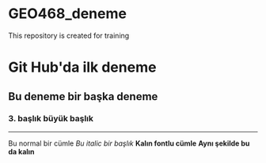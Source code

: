 # GEO468_deneme
This repository is created for training
# Git Hub'da ilk deneme
## Bu deneme bir başka deneme
### 3. başlık büyük başlık

***

Bu normal bir cümle
_Bu italic bir başlık_
__Kalın fontlu cümle__
**Aynı şekilde bu da kalın**
